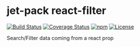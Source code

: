 # jet-pack react-filter

[![Build Status](https://gitlab.com/bmaximilian/jet-pack/badges/master/pipeline.svg)](https://gitlab.com/bmaximilian/jet-pack/pipelines)
[![Coverage Status](https://gitlab.com/bmaximilian/jet-pack/badges/master/coverage.svg)](https://gitlab.com/bmaximilian/jet-pack/pipelines)
[![npm](https://img.shields.io/npm/v/@jet-pack/service-container.svg)](https://www.npmjs.com/package/@jet-pack/react-filter)
[![License](https://img.shields.io/github/license/bmaximilian/jet-pack.svg)](https://opensource.org/licenses/MIT)

Search/Filter data coming from a react prop
